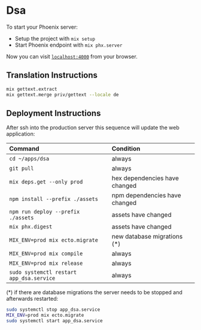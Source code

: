 # Dsa

To start your Phoenix server:

  * Setup the project with `mix setup`
  * Start Phoenix endpoint with `mix phx.server`

Now you can visit [`localhost:4000`](http://localhost:4000) from your browser.

## Translation Instructions
```bash
mix gettext.extract
mix gettext.merge priv/gettext --locale de
```

## Deployment Instructions
After ssh into the production server this sequence will update the web application:

| Command | Condition |
| :-- | :-- |
| `cd ~/apps/dsa` | always |
| `git pull` | always |
| `mix deps.get --only prod` | hex dependencies have changed |
| `npm install --prefix ./assets` | npm dependencies have changed |
| `npm run deploy --prefix ./assets` | assets have changed |
| `mix phx.digest` | assets have changed |
| `MIX_ENV=prod mix ecto.migrate` | new database migrations (*) |
| `MIX_ENV=prod mix compile` | always |
| `MIX_ENV=prod mix release` | always |
| `sudo systemctl restart app_dsa.service` | always |

(*) if there are database migrations the server needs to be stopped and afterwards restarted:
```bash
sudo systemctl stop app_dsa.service
MIX_ENV=prod mix ecto.migrate
sudo systemctl start app_dsa.service
```
